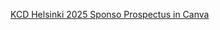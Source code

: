 [KCD Helsinki 2025 Sponso Prospectus in Canva](https://www.canva.com/design/DAGSnFGh7nc/yPTICvkMDY2EYyEK-B-x1Q/view?)

